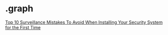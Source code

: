 # .graph
[Top 10 Surveillance Mistakes To Avoid When Installing Your Security System for the First Time](https://youtu.be/B7-PS7vT96g)
